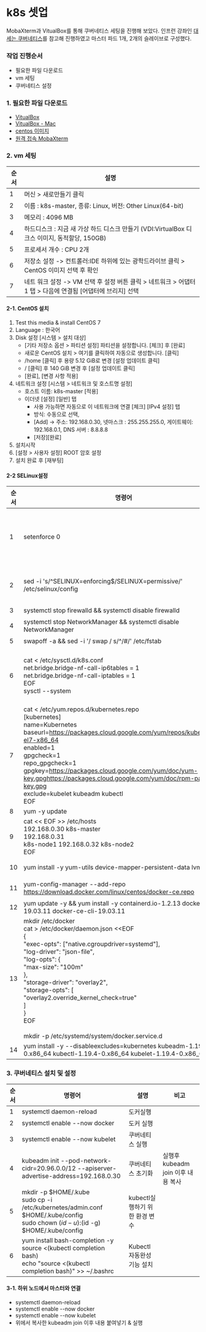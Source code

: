 # k8s 셋업

MobaXterm과 VitualBox를 통해 쿠버네티스 세팅을 진행해 보았다.
인프런 강좌인 [대세는 쿠버네티스](https://www.inflearn.com/course/%EC%BF%A0%EB%B2%84%EB%84%A4%ED%8B%B0%EC%8A%A4-%EA%B8%B0%EC%B4%88/dashboard)를 참고해 진행하였고 마스터 파드 1개, 2개의 슬레이브로 구성했다.

### 작업 진행순서
- 필요한 파일 다운로드
- vm 세팅
- 쿠버네티스 설정


### 1. 필요한 파일 다운로드
 - [VitualBox](https://www.virtualbox.org/wiki/Downloads)
 - [VitualBox - Mac](https://www.virtualbox.org/wiki/Mac%20OS%20X%20build%20instructions)
 - [centos 이미지](http://isoredirect.centos.org/centos/7/isos/x86_64/)
 - [원격 접속 MobaXterm](https://mobaxterm.mobatek.net/)

 ### 2. vm 세팅
 |순서| 설명|
 |--|--|
 |1| 머신 > 새로만들기 클릭
 |2| 이름 : k8s-master, 종류: Linux, 버전: Other Linux(64-bit)
 |3| 메모리 : 4096 MB
 |4| 하드디스크 : 지금 새 가상 하드 디스크 만들기 (VDI:VirtualBox 디크스 이미지, 동적할당, 150GB)
 |5| 프로세서 개수 : CPU 2개
 |6| 저장소 설정 -> 컨트롤러:IDE 하위에 있는 광학드라이브 클릭 > CentOS 이미지 선택 후 확인
 |7| 네트 워크 설정 -> VM 선택 후 설정 버튼 클릭 > 네트워크 > 어댑터 1 탭 > 다음에 연결됨 [어댑터에 브리지] 선택

#### 2-1. CentOS 설치 
1. Test this media & install CentOS 7
2. Language : 한국어 
3. Disk 설정 [시스템 > 설치 대상]
   - [기타 저장소 옵션 > 파티션 설정] 파티션을 설정합니다. [체크] 후 [완료]
   - 새로운 CentOS 설치 > 여기를 클릭하여 자동으로 생성합니다. [클릭]
   - /home [클릭] 후 용량 5.12 GiB로 변경 [설정 업데이트 클릭]
   - / [클릭] 후 140 GiB 변경 후 [설정 업데이트 클릭]
   - [완료], [변경 사항 적용]
4. 네트워크 설정 [시스템 > 네트워크 및 호스트명 설정]
   - 호스트 이름: k8s-master [적용]
   - 이더넷 [설정]
      [일반] 탭
      - 사용 가능하면 자동으로 이 네트워크에 연결 [체크]
      [IPv4 설정] 탭
      - 방식: 수동으로 선택, 
      - [Add] -> 주소: 192.168.0.30, 넷마스크 : 255.255.255.0, 게이트웨이: 192.168.0.1, DNS 서버 : 8.8.8.8
      - [저장][완료]   
 5. 설치시작
6. [설정 > 사용자 설정] ROOT 암호 설정 
7. 설치 완료 후 [재부팅]


#### 2-2 SELinux설정

|순서|명령어 | 설명|
|--|--|--|
|1|setenforce 0| 쿠버네티스가 Pod Network에 필요한 호스트 파일 시스템에 액세스가 가능하도록 하기 위해서 필요한 설정
|2|sed -i 's/^SELINUX=enforcing$/SELINUX=permissive/' /etc/selinux/config|리부팅시 다시 원복되기 때문에 아래 명령을 통해서 영구적으로 변경
|3|systemctl stop firewalld && systemctl disable firewalld | firewalld 비활성화
|4|systemctl stop NetworkManager && systemctl disable NetworkManager|NetworkManager 비활성화
|5|swapoff -a && sed -i '/ swap / s/^/#/' /etc/fstab |Swap 비활성화
|6|cat <<EOF >  /etc/sysctl.d/k8s.conf<br/>net.bridge.bridge-nf-call-ip6tables = 1<br/>net.bridge.bridge-nf-call-iptables = 1<br/>EOF<br/>sysctl --system<br/>| RHEL이나 CentOS7 사용시 iptables가 무시되서 트래픽이 잘못 라우팅되는 문제가 발생때문에 추가
|7| cat <<EOF > /etc/yum.repos.d/kubernetes.repo<br/>[kubernetes]<br/>name=Kubernetes<br/>baseurl=https://packages.cloud.google.com/yum/repos/kubernetes-el7-x86_64<br/>enabled=1<br/>gpgcheck=1<br/>repo_gpgcheck=1<br/>gpgkey=https://packages.cloud.google.com/yum/doc/yum-key.gpghttps://packages.cloud.google.com/yum/doc/rpm-package-key.gpg<br/>exclude=kubelet kubeadm kubectl<br/>EOF | 쿠버네티스 YUM Repository 설정
|8| yum -y update | Centos Update
|9| cat << EOF >> /etc/hosts<br/> 192.168.0.30 k8s-master<br/> 192.168.0.31<br/> k8s-node1 192.168.0.32 k8s-node2 <br/>EOF | Hosts 등록
|10|yum install -y yum-utils device-mapper-persistent-data lvm2 |도커 설치 전에 필요한 패키지 설치
|11|yum-config-manager --add-repo https://download.docker.com/linux/centos/docker-ce.repo|도커 설치를 위한 저장소 를 설정
|12|yum update -y && yum install -y containerd.io-1.2.13 docker-ce-19.03.11 docker-ce-cli-19.03.11| 도커 패키지 설치
|13|mkdir /etc/docker<br/>cat > /etc/docker/daemon.json <<EOF<br/>{<br/>  "exec-opts": ["native.cgroupdriver=systemd"],<br/>  "log-driver": "json-file",<br/>  "log-opts": {<br/>    "max-size": "100m"<br/>  },<br/>  "storage-driver": "overlay2",<br/>  "storage-opts": [<br/>    "overlay2.override_kernel_check=true"<br/>  ]<br/>}<br/>EOF<br/><br/>mkdir -p /etc/systemd/system/docker.service.d| 도커 설치 후 설정
|14|yum install -y --disableexcludes=kubernetes kubeadm-1.19.4-0.x86_64 kubectl-1.19.4-0.x86_64 kubelet-1.19.4-0.x86_64|Kubernetes 설치

### 3. 쿠버네티스 설치 및 설정
|순서|명령어|설명|비고
|--|--|--|--|
|1|systemctl daemon-reload|도커실행
|2|systemctl enable --now docker| 도커 실행
|3|systemctl enable --now kubelet|쿠버네티스 실행
|4|kubeadm init --pod-network-cidr=20.96.0.0/12 --apiserver-advertise-address=192.168.0.30| 쿠버네티스 초기화 | 실행후 kubeadm join 이후 내용 복사
|5|mkdir -p $HOME/.kube<br/>sudo cp -i /etc/kubernetes/admin.conf $HOME/.kube/config<br/>sudo chown $(id -u):$(id -g) $HOME/.kube/config<br/> | kubectl실행하기 위한 환경 변수
|6|yum install bash-completion -y<br/>source <(kubectl completion bash)<br/>echo "source <(kubectl completion bash)" >> ~/.bashrc<br/>| Kubectl 자동완성 기능 설치

#### 3-1. 하위 노드에서 마스터와 연결
- systemctl daemon-reload
- systemctl enable --now docker
- systemctl enable --now kubelet
- 위에서 복사한 kubeadm join 이후 내용 붙여넣기 & 실행
